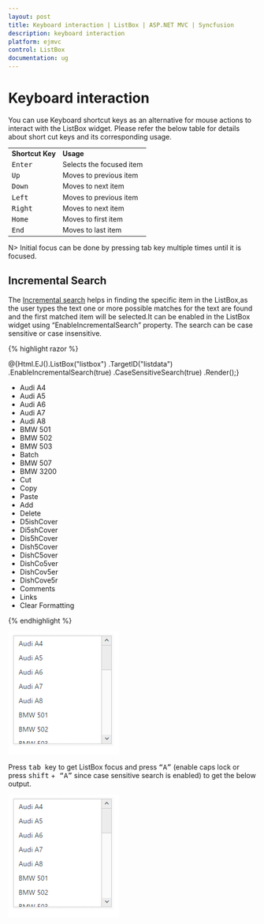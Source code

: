 ```yaml
---
layout: post
title: Keyboard interaction | ListBox | ASP.NET MVC | Syncfusion
description: keyboard interaction
platform: ejmvc
control: ListBox
documentation: ug
---
```


# Keyboard interaction

You can use Keyboard shortcut keys as an alternative for mouse actions to interact with the ListBox widget. Please refer the below table for details about short cut keys and its corresponding usage.

<table>
<tr>
<td>
<b>Shortcut Key</b></td><td>
<b>Usage</b></td></tr>
<tr>
<td>
<kbd>Enter</kbd></td><td>
Selects the focused item</td></tr>
<tr>
<td>
<kbd>Up</kbd></td><td>
Moves to previous item</td></tr>
<tr>
<td>
<kbd>Down</kbd></td><td>
Moves to next item</td></tr>
<tr>
<td>
<kbd>Left</kbd></td><td>
Moves to previous item</td></tr>
<tr>
<td>
<kbd>Right</kbd></td><td>
Moves to next item</td></tr>
<tr>
<td>
<kbd>Home</kbd></td><td>
Moves to first item</td></tr>
<tr>
<td>
<kbd>End</kbd></td><td>
Moves to last item</td></tr>
</table>

N> Initial focus can be done by pressing tab key multiple times until it is focused.

## Incremental Search

The [Incremental search](https://en.wikipedia.org/wiki/Incremental_search) helps in finding the specific item in the ListBox,as the user types the text one or more possible matches for the text are found and the first matched item will be selected.It can be enabled in the ListBox widget using “EnableIncrementalSearch” property. The search can be case sensitive or case insensitive.

{% highlight razor %}

@{Html.EJ().ListBox("listbox")
      .TargetID("listdata")
      .EnableIncrementalSearch(true)
      .CaseSensitiveSearch(true)
      .Render();}

<ul id="listdata">
    <li>Audi A4</li>
    <li>Audi A5</li>
    <li>Audi A6</li>
    <li>Audi A7</li>
    <li>Audi A8</li>
    <li>BMW 501</li>
    <li>BMW 502</li>
    <li>BMW 503</li>
    <li>Batch</li>
    <li>BMW 507</li>
    <li>BMW 3200</li>
    <li>Cut</li>
    <li>Copy</li>
    <li>Paste</li>
    <li>Add</li>
    <li>Delete</li>
    <li>D5ishCover</li>
    <li>Di5shCover</li>
    <li>Dis5hCover</li>
    <li>Dish5Cover</li>
    <li>DishC5over</li>
    <li>DishCo5ver</li>
    <li>DishCov5er</li>
    <li>DishCove5r</li>
    <li>Comments</li>
    <li>Links</li>
    <li>Clear Formatting</li>
</ul>


{% endhighlight %}



![](Keyboard-interaction_images\Keyboard-interaction_img1.png)

Press <kbd> tab </kbd> key to get ListBox focus and press <kbd>“A”</kbd> (enable caps lock or press <kbd>shift</kbd> +<kbd> “A”</kbd> since case sensitive search is enabled) to get the below output.

![](Keyboard-interaction_images\Keyboard-interaction_img1.png)